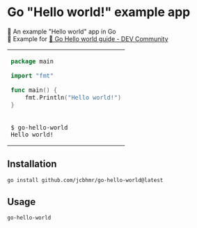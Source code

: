 # Go "Hello world!" example app

👋 An example "Hello world" app in Go \
📄 Example for [👋 Go Hello world guide - DEV Community](https://dev.to/jcbhmr/go-hello-world-guide-53bh)

<table align=center><td>

```go
package main

import "fmt"

func main() {
	fmt.Println("Hello world!")
}
```

<tr><td>

```
$ go-hello-world
Hello world!
```

</table>

## Installation

```sh
go install github.com/jcbhmr/go-hello-world@latest
```

## Usage

```sh
go-hello-world
```
